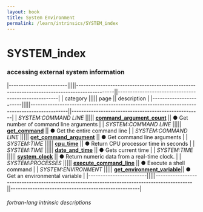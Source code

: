 ```yaml
---
layout: book
title: System Environment
permalink: /learn/intrinsics/SYSTEM_index
---
```

# SYSTEM_index
### accessing external system information

|------------------------|||||---------------------------------------------------------------------------------------------||-----------------------------------------------------|
| category               ||||| page                                                                                        || description                                         |
|------------------------|||||---------------------------------------------------------------------------------------------||-----------------------------------------------------|
| *SYSTEM:COMMAND LINE*  ||||| [__command\_argument\_count__]({{site.baseurl}}/learn/intrinsics/COMMAND_ARGUMENT_COUNT)    || &#9679; Get number of command line arguments        |
| *SYSTEM:COMMAND LINE*  ||||| [__get\_command__]({{site.baseurl}}/learn/intrinsics/GET_COMMAND)                           || &#9679; Get the entire command line                 |
| *SYSTEM:COMMAND LINE*  ||||| [__get\_command\_argument__]({{site.baseurl}}/learn/intrinsics/GET_COMMAND_ARGUMENT)        || &#9679; Get command line arguments                  |
| *SYSTEM:TIME*          ||||| [__cpu\_time__]({{site.baseurl}}/learn/intrinsics/CPU_TIME)                                 || &#9679; Return CPU processor time in seconds        |
| *SYSTEM:TIME*          ||||| [__date\_and\_time__]({{site.baseurl}}/learn/intrinsics/DATE_AND_TIME)                      || &#9679; Gets current time                           |
| *SYSTEM:TIME*          ||||| [__system\_clock__]({{site.baseurl}}/learn/intrinsics/SYSTEM_CLOCK)                         || &#9679; Return numeric data from a real-time clock. |
| *SYSTEM:PROCESSES*     ||||| [__execute\_command\_line__]({{site.baseurl}}/learn/intrinsics/EXECUTE_COMMAND_LINE)        || &#9679; Execute a shell command                     |
| *SYSTEM:ENVIRONMENT*   ||||| [__get\_environment\_variable__]({{site.baseurl}}/learn/intrinsics/GET_ENVIRONMENT_VARIABLE)|| &#9679; Get an environmental variable               |
|------------------------|||||---------------------------------------------------------------------------------------------||-----------------------------------------------------|


###### fortran-lang intrinsic descriptions
